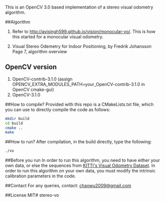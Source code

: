 This is an OpenCV 3.0 based implementation of a stereo visual odometry algorithm.

##Algorithm
1) Refer to http://avisingh599.github.io/vision/monocular-vo/. This is how this started for a monocular visual odometry.

2) Visual Stereo Odemetry for Indoor Positioning, by Fredrik Johansson
   Page 7, algorithm overview


## OpenCV version
1) OpenCV-contrib-3.1.0 (assign OPENCV_EXTRA_MODULES_PATH=your_OpenCV-contrib-3.1.0 in OpenCV cmake-gui)
2) OpenCV-3.1.0


##How to compile?
Provided with this repo is a CMakeLists.txt file, which you can use to directly compile the code as follows:
```bash
mkdir build
cd build
cmake ..
make
```

##How to run? 
After compilation, in the build directly, type the following:
```bash
./vo
```
##Before you run
In order to run this algorithm, you need to have either your own data, 
or else the sequences from [KITTI's Visual Odometry Dataset](http://www.cvlibs.net/datasets/kitti/eval_odometry.php).
In order to run this algorithm on your own data, you must modify the intrinsic calibration parameters in the code.

##Contact
For any queries, contact: chaowu2009@gmail.com

##License
MIT# stereo-vo
